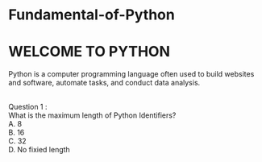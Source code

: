 # Fundamental-of-Python

<h1> WELCOME TO PYTHON </h1>

<p> Python is a computer programming language often used to build websites and software, automate tasks, and conduct data analysis.</p>
</br>
Question 1 :
</br>
What is the maximum length of Python Identifiers?</br>
A. 8 </br>
B. 16 </br>
C. 32 </br>
D. No fixied length </br>
